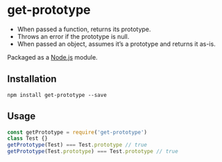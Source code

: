 # get-prototype

* When passed a function, returns its prototype.
* Throws an error if the prototype is null.
* When passed an object, assumes it’s a prototype and returns it as-is.

Packaged as a [Node.js](https://nodejs.org/en/) module.

## Installation

```
npm install get-prototype --save
```

## Usage

```javascript
const getPrototype = require('get-prototype')
class Test {}
getPrototype(Test) === Test.prototype // true
getPrototype(Test.prototype) === Test.prototype // true
```
